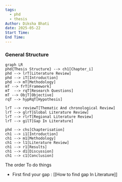 ```yaml
---
tags:
  - phd
  - thesis
Author: Diksha Bhati
date: 2025-05-22
Start Time: 
End Time:
---
```


### General Structure
```mermaid
graph LR
phd{Thesis Structure} --> ch1[Chapter_i]
phd --> lrT[Literature Review]
phd --> iT[Introduction]
phd --> mT[Methodology]
mT --> frT[Framework]
mT  --> rqT[Research Questions]
mT --> ObjT[Objective]
rqT --> hypRqT[Hypothesis]

lrT --> reviewT[Thematic And chronological Review]
lrT --> glrT[Global Literature Review]
lrT --> rlrT[Regional Literature Review]
lrT --> gilT[Gap In Literature]

phd --> chs[Chapterisation]
ch1 --> i1[Introduction]
ch1 --> m1[Methodology]
ch1 --> l1[Literature Review]
ch1 --> r1[Results]
ch1 --> d1[Discussion]
ch1 --> c1[Conclusion]
```



The order To do things 

- First find your gap : [[How to find gap In Literature]]